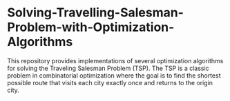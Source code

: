 # Solving-Travelling-Salesman-Problem-with-Optimization-Algorithms
This repository provides implementations of several optimization algorithms for solving the Traveling Salesman Problem (TSP). The TSP is a classic problem in combinatorial optimization where the goal is to find the shortest possible route that visits each city exactly once and returns to the origin city.
